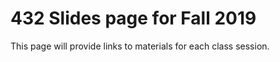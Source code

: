 # 432 Slides page for Fall 2019

This page will provide links to materials for each class session.

